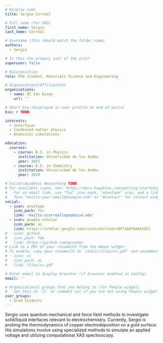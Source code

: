 ```yaml
---
# Display name
title: Sergio Correal

# Full name (for SEO)
first_name: Sergio
last_name: Correal

# Username (this should match the folder name)
authors:
  - Sergio

# Is this the primary user of the site?
superuser: false

# Role/position
role: PhD student, Materials Science and Engineering 

# Organizations/Affiliations
organizations:
  - name: UC San Diego
    url: ''

# Short bio (displayed in user profile at end of posts)
bio: # TODO:

interests:
  - Interfaces
  - Condensed matter physics
  - Atomistic simulations

education:
  courses:
    - course: B.S. in Physics 
      institution: Universidad de los Andes
      year: 2021
    - course: B.S. in Chemistry 
      institution: Universidad de los Andes
      year: 2019

# Social/Academic Networking TODO:
# For available icons, see: https://docs.hugoblox.com/getting-started/page-builder/#icons
#   For an email link, use "fas" icon pack, "envelope" icon, and a link in the
#   form "mailto:your-email@example.com" or "#contact" for contact widget.
social:
  - icon: envelope
    icon_pack: fas
    link: 'mailto:scorreallopez@ucsd.edu'
  - icon: google-scholar
    icon_pack: ai
    link: https://scholar.google.com/citations?user=BFfahXYAAAAJ&hl
# - icon: github
#   icon_pack: fab
#   link: https://github.com/gcushen
# Link to a PDF of your resume/CV from the About widget.
# To enable, copy your resume/CV to `static/files/cv.pdf` and uncomment the lines below.
# - icon: cv
#   icon_pack: ai
#   link: files/cv.pdf

# Enter email to display Gravatar (if Gravatar enabled in Config)
email: ''

# Organizational groups that you belong to (for People widget)
#   Set this to `[]` or comment out if you are not using People widget.
user_groups:
  - Grad Students
---
```


Sergio uses quantum mechanical and force field methods to investigate solid/liquid interfaces relevant to electrochemistry. Currently, Sergio is probing the thermodynamics of copper electrodeposition on a gold surface. His simulations involve using specialized methods to simulate an applied voltage and utilizing computational XAS spectroscopy.
